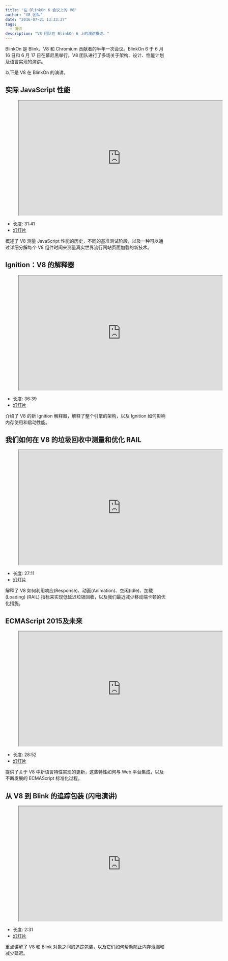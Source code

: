 ```yaml
---
title: "在 BlinkOn 6 会议上的 V8"
author: "V8 团队"
date: "2016-07-21 13:33:37"
tags: 
  - 演讲
description: "V8 团队在 BlinkOn 6 上的演讲概述。"
---
```

BlinkOn 是 Blink、V8 和 Chromium 贡献者的半年一次会议。BlinkOn 6 于 6 月 16 日和 6 月 17 日在慕尼黑举行。V8 团队进行了多场关于架构、设计、性能计划及语言实现的演讲。

<!--truncate-->
以下是 V8 在 BlinkOn 的演讲。

## 实际 JavaScript 性能

<figure>
  <div class="video video-16:9">
    <iframe src="https://www.youtube.com/embed/xCx4uC7mn6Y" width="640" height="360" loading="lazy"></iframe>
  </div>
</figure>

- 长度: 31:41
- [幻灯片](https://docs.google.com/presentation/d/14WZkWbkvtmZDEIBYP5H1GrbC9H-W3nJSg3nvpHwfG5U/edit)

概述了 V8 测量 JavaScript 性能的历史，不同的基准测试阶段，以及一种可以通过详细分解每个 V8 组件时间来测量真实世界流行网站页面加载的新技术。

## Ignition：V8 的解释器

<figure>
  <div class="video video-16:9">
    <iframe src="https://www.youtube.com/embed/r5OWCtuKiAk" width="640" height="360" loading="lazy"></iframe>
  </div>
</figure>

- 长度: 36:39
- [幻灯片](https://docs.google.com/presentation/d/1OqjVqRhtwlKeKfvMdX6HaCIu9wpZsrzqpIVIwQSuiXQ/edit)

介绍了 V8 的新 Ignition 解释器，解释了整个引擎的架构，以及 Ignition 如何影响内存使用和启动性能。

## 我们如何在 V8 的垃圾回收中测量和优化 RAIL

<figure>
  <div class="video video-16:9">
    <iframe src="https://www.youtube.com/embed/VITAyGT-CJI" width="640" height="360" loading="lazy"></iframe>
  </div>
</figure>

- 长度: 27:11
- [幻灯片](https://docs.google.com/presentation/d/15EQ603eZWAnrf4i6QjPP7S3KF3NaL3aAaKhNUEatVzY/edit)

解释了 V8 如何利用响应(Response)、动画(Animation)、空闲(Idle)、加载(Loading) (RAIL) 指标来实现低延迟垃圾回收，以及我们最近减少移动端卡顿的优化措施。

## ECMAScript 2015及未来

<figure>
  <div class="video video-16:9">
    <iframe src="https://www.youtube.com/embed/KrGOzEwqRDA" width="640" height="360" loading="lazy"></iframe>
  </div>
</figure>

- 长度: 28:52
- [幻灯片](https://docs.google.com/presentation/d/1o1wld5z0BM8RTqXASGYD3Rvov8PzrxySghmrGTYTgw0/edit)

提供了关于 V8 中新语言特性实现的更新，这些特性如何与 Web 平台集成，以及不断发展的 ECMAScript 标准化过程。

## 从 V8 到 Blink 的追踪包装 (闪电演讲)

<figure>
  <div class="video video-16:9">
    <iframe src="https://www.youtube.com/embed/PMDRfYw4UYQ?start=3204" width="640" height="360" loading="lazy"></iframe>
  </div>
</figure>

- 长度: 2:31
- [幻灯片](https://docs.google.com/presentation/d/1I6leiRm0ysSTqy7QWh33Gfp7_y4ngygyM2tDAqdF0fI/edit)

重点讲解了 V8 和 Blink 对象之间的追踪包装，以及它们如何帮助防止内存泄漏和减少延迟。
